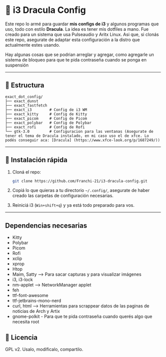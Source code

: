 # 🐧 i3 Dracula Config

Este repo lo armé para guardar **mis configs de i3** y algunos programas que uso, todo con estilo **Dracula**.  La idea es tener mis dotfiles a mano. Fue creado para un sistema que usa Pulseaudio y Aritx Linux. Asi que, si clonás este repo, asegurate de adaptar esta configuración a la distro que actualmente estes usando.

Hay algunas cosas que se podrian arreglar y agregar, como agregarle un sistema de bloqueo para que te pida contraseña cuando se ponga en suspensión

---

## 📂 Estructura

```
exact_dot_config/
├── exact_dunst
├── exact_fastfetch
├── exact_i3        # Config de i3 WM
├── exact_kitty     # Config de Kitty
├── exact_picom     # Config de Picom
├── exact_polybar   # Config de Polybar
├── exact_rofi      # Config de Rofi
└── gtk-3.0         # Configuracion para las ventanas (Asegurate de tener el tema de Dracula instalado, en mi caso uso el de xfce. Lo podés conseguir aca: [Dracula] (https://www.xfce-look.org/p/1687249/))
```

---

## 🚀 Instalación rápida

1. Cloná el repo:
   ```bash
   git clone https://github.com/Franchi-21/i3-dracula-config.git
   ```

2. Copiá lo que quieras a tu directorio `~/.config/`, asegurate de haber creado las carpetas de configuración necesarias.

3. Reiniciá i3 (`Win+shift+q`) y ya está todo preparado para vos.

---

## Dependencias necesarias
- Kitty
- Polybar
- Picom
- Rofi
- xclip
- xprop
- Htop
- Maim, Satty --> Para sacar capturas y para visualizar imágenes
- i3, i3-lock
- nm-applet --> NetworkManager applet
- feh
- ttf-font-awesome
- ttf-jetbrains-mono-nerd
- curl, html --> Herramientas para scrappear datos de las paginas de noticias de Arch y Artix
- gnome-polkit - Para que te pida contraseña cuando querés algo que necesita root

## 📜 Licencia

GPL v2. Usalo, modificalo, compartilo.  
